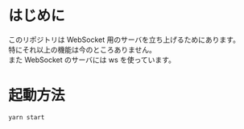 # はじめに

このリポジトリは WebSocket 用のサーバを立ち上げるためにあります。<br>
特にそれ以上の機能は今のところありません。<br>
また WebSocket のサーバには ws を使っています。

# 起動方法

`yarn start`
